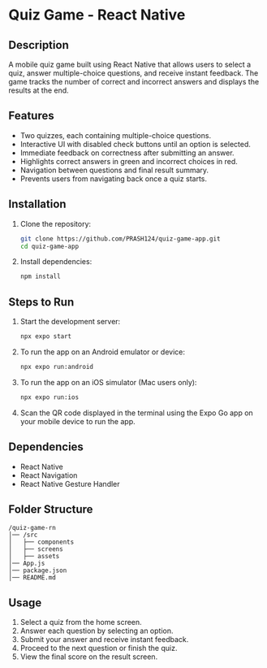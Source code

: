 
# Quiz Game - React Native

## Description
A mobile quiz game built using React Native that allows users to select a quiz, answer multiple-choice questions, and receive instant feedback. The game tracks the number of correct and incorrect answers and displays the results at the end.

## Features
- Two quizzes, each containing multiple-choice questions.
- Interactive UI with disabled check buttons until an option is selected.
- Immediate feedback on correctness after submitting an answer.
- Highlights correct answers in green and incorrect choices in red.
- Navigation between questions and final result summary.
- Prevents users from navigating back once a quiz starts.

## Installation

1. Clone the repository:
   ```sh
   git clone https://github.com/PRASH124/quiz-game-app.git
   cd quiz-game-app
   ```
2. Install dependencies:
   ```sh
   npm install
   ```

## Steps to Run
1. Start the development server:
   ```sh
   npx expo start
   ```
2. To run the app on an Android emulator or device:
   ```sh
   npx expo run:android
   ```
3. To run the app on an iOS simulator (Mac users only):
   ```sh
   npx expo run:ios
   ```
4. Scan the QR code displayed in the terminal using the Expo Go app on your mobile device to run the app.

## Dependencies
- React Native
- React Navigation
- React Native Gesture Handler

## Folder Structure
```
/quiz-game-rn
│── /src
│   ├── components
│   ├── screens
│   ├── assets
│── App.js
│── package.json
│── README.md
```

## Usage
1. Select a quiz from the home screen.
2. Answer each question by selecting an option.
3. Submit your answer and receive instant feedback.
4. Proceed to the next question or finish the quiz.
5. View the final score on the result screen.


